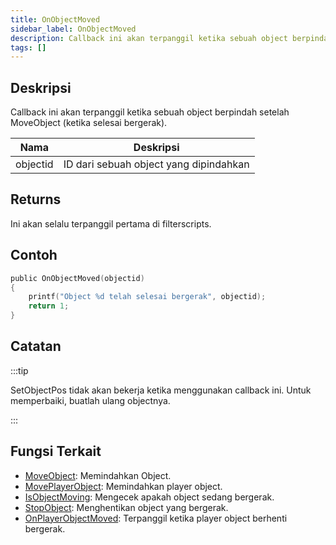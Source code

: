 ```yaml
---
title: OnObjectMoved
sidebar_label: OnObjectMoved
description: Callback ini akan terpanggil ketika sebuah object berpindah setelah MoveObject (ketika selesai bergerak).
tags: []
---
```


## Deskripsi

Callback ini akan terpanggil ketika sebuah object berpindah setelah MoveObject (ketika selesai bergerak).

| Nama     | Deskripsi                              |
| -------- | -------------------------------------- |
| objectid | ID dari sebuah object yang dipindahkan |

## Returns

Ini akan selalu terpanggil pertama di filterscripts.

## Contoh

```c
public OnObjectMoved(objectid)
{
    printf("Object %d telah selesai bergerak", objectid);
    return 1;
}
```

## Catatan

:::tip

SetObjectPos tidak akan bekerja ketika menggunakan callback ini. Untuk memperbaiki, buatlah ulang objectnya.

:::

## Fungsi Terkait

- [MoveObject](../functions/MoveObject): Memindahkan Object.
- [MovePlayerObject](../functions/MovePlayerObject): Memindahkan player object.
- [IsObjectMoving](../functions/IsObjectMoving): Mengecek apakah object sedang bergerak.
- [StopObject](../functions/StopObject): Menghentikan object yang bergerak.
- [OnPlayerObjectMoved](OnPlayerObjectMoved): Terpanggil ketika player object berhenti bergerak.

